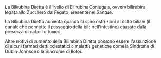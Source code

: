La Bilirubina Diretta è il livello di Bilirubina Coniugata, ovvero bilirubina legata allo Zucchero dal Fegato, presente nel Sangue.

La Bilirubina Diretta aumenta quando ci sono ostruzioni al dotto biliare (il canale che permette il passaggio della bile nell'intestino) causate dalla presenza di calcoli o tumori. 

Altre motivi di aumento della Bilirubina Diretta possono essere l'assunzione di alcuni farmaci detti colestatici o malattie genetiche come la Sindrome di Dubin-Johnson o la Sindrome di Rotor.